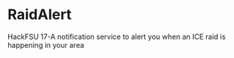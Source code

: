 # RaidAlert
HackFSU 17-A notification service to alert you when an ICE raid is happening in your area
